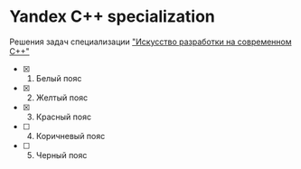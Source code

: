 # Yandex C++ specialization

Решения задач специализации ["Искусство разработки на современном C++"](https://www.coursera.org/specializations/c-plus-plus-modern-development)

- [x] 1. Белый пояс
- [x] 2. Желтый пояс
- [x] 3. Красный пояс
- [ ] 4. Коричневый пояс
- [ ] 5. Черный пояс
